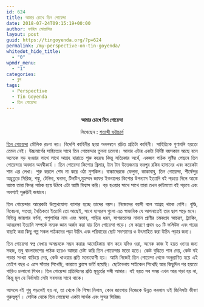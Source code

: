 ```yaml
---
id: 624
title: আমার চোখে তিন গোয়েন্দা
date: 2018-07-24T09:15:19+00:00
author: ফাহিম মোন্তাসির
layout: post
guid: https://tingoyenda.org/?p=624
permalink: /my-perspective-on-tin-goyenda/
whitedot_hide_title:
  - "0"
wpmdr_menu:
  - "1"
categories:
  - ব্লগ
tags:
  - Perspective
  - Tin Goyenda
  - তিন গোয়েন্দা
---
```

<p style="text-align: center;">
  <strong>আমার চোখে তিন গোয়েন্দা</strong>
</p>

<p style="text-align: center;">
  লিখেছেন : <a href="http://fb.com/shotabdibhattacharjee">শতাব্দী ভট্টাচার্য</a>
</p>

<p style="text-align: justify;">
  <a href="https://3goyenda.com/">তিন গোয়েন্দা</a> মৌলিক রচনা নয়। বিদেশি কাহিনীর ছায়া অবলম্বনে রচিত প্রতিটা কাহিনী। সাহিত্যিক গুণাবলি হয়তো তেমন নেই। উচ্চমার্গের সাহিত্যের সাথে তিন গোয়েন্দার তুলনা চলেনা। আবার এটার একটা নির্দিষ্ট বয়সকাল আছে বলে অনেকে বড় হওয়ার সাথে সাথে আগ্রহ হারাতে শুরু করেন৷ কিন্তু সত্যিকার অর্থে, একজন পাঠক সৃষ্টির পেছনে তিন গোয়েন্দার অবদান অনস্বীকার্য । তিন গোয়েন্দা কিশোর থ্রিলার, টান টান উত্তেজনায় ভরপুর রকিব হাসানের এবং কয়েকটা শান এর লেখা। শুরু করলে শেষ না করে ওঠা মুশকিল। বাচ্চাদেরকে ফেলুদা, কাকাবাবু, তিন গোয়েন্দা, শীর্ষেন্দুর অদ্ভুতুড়ে সিরিজ, শঙ্কু, টেনিদা, ঘনাদা, টিনটিন,মুহম্মদ জাফর ইকবালের কিশোর উপন্যাস ইত্যাদি বই পড়তে দিলে আস্তে আস্তে তারা বিদগ্ধ পাঠক হয়ে উঠবে এটা আমি বিশ্বাস করি। বড় হওয়ার সাথে সাথে তারা তখন রুচিমতো বই পড়বে এবং অবশ্যই সুরুচিই জন্মাবে।
</p>

<p style="text-align: justify;">
  তিন গোয়েন্দার আরেকটা উল্লেখযোগ্য ব্যাপার হচ্ছে তাদের বয়স। নিজেদের বয়সী বলে আগ্রহ থাকে বেশি। বুদ্ধি, বিবেচনা, সততা, নৈতিকতা ইত্যাদি তো আছেই, সাথে হাস্যরস গুলো এত স্বাভাবিক যে আপনাতেই তার ছাপ পড়ে মনে। বিভিন্ন জায়গার বর্ণনা, পশুপাখির নাম এবং স্বভাব, গাড়ির ধরন, সাগরতলের নানান প্রাণীর চমকপ্রদ আচরণ, ট্র‍্যাকিং, আত্মরক্ষা ইত্যাদি সম্পর্কে সম্যক জ্ঞান অর্জন করা যায় তিন গোয়েন্দা পড়ে। সে কারণে প্রথম ৬০ টি ভলিউম এবং পরের বাছাই করা কিছু গল্প সকল পাঠকদের পড়া উচিৎ এবং পরিবারের ছোট সদস্যদের ও উৎসাহিত করা উচিৎ পড়ার জন্য।
</p>

<p style="text-align: justify;">
  তিন গোয়েন্দা স্বপ্ন দেখায় অসম্ভবকে সম্ভব করার৷ আমেরিকায় বাস করে যদিও ওরা, অনেক কাজ ই হয়ত ওদের জন্য সহজ, তবু বাংলাদেশের পাঠক হয়েও আমরা চেষ্টা করি তিন গোয়েন্দার মতো হতে। কেউ বুদ্ধিতে শান দেয়, কেউ বই পড়ার সংখ্যা বাড়িয়ে দেয়, কেউ খাওয়ার প্রতি মনোযোগী হয়। আমি নিজেই তিন গোয়েন্দা থেকে অনুপ্রাণিত হয়ে এই তেইশ বছর এ এসে সাঁতার শিখেছি, কারাতে ক্লাসে ভর্তি হয়েছি। ছোটবেলায় সাইকেল শিখেছি আর কিছুদিন পর হয়তো গাড়িও চালানো শিখব। তিন গোয়েন্দা প্রতিদিনের প্রতি মূহুর্তের সঙ্গী আমার। বই হয়ত সব সময় এখন আর পড়া হয় না, কিন্তু মূল যে নির্যাসটা সেটা সবসময় সাথে থাকে।
</p>

<p style="text-align: justify;">
  আসলে বই শুধু পড়লেই হয় না, তা থেকে কি শিক্ষা নিলাম, কোন জায়গায় নিজেকে উন্নত করলাম ওই জিনিসটা ভীষণ গুরুত্বপূর্ন । সেদিক থেকে তিন গোয়েন্দা একটা সার্থক এবং সুন্দর সিরিজ৷
</p>